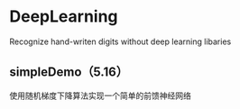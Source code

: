 # DeepLearning
Recognize hand-writen digits without deep learning libaries
## simpleDemo（5.16）
使用随机梯度下降算法实现一个简单的前馈神经网络

